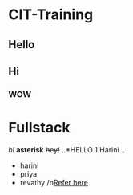 # CIT-Training
## Hello
## Hi
### WOW
Fullstack
=========
 *hi*
**asterisk**
~~hey!~~
..*HELLO
1.Harini
..
* harini
* priya
* revathy
/n[Refer here]( https://chatgpt.com/c/66e106f2-37bc-8000-b93c-0496a22d963b)
